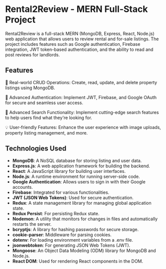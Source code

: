 # Rental2Review - MERN Full-Stack Project

Rental2Review is a full-stack MERN (MongoDB, Express, React, Node.js) web application that allows users to review rental and for-sale listings. The project includes features such as Google authentication, Firebase integration, JWT token-based authentication, and the ability to read and post reviews for landlords.

## Features

🏡 Real-world CRUD Operations: Create, read, update, and delete property listings using MongoDB.

🔑 Advanced Authentication: Implement JWT, Firebase, and Google OAuth for secure and seamless user access.

🚀 Advanced Search Functionality: Implement cutting-edge search features to help users find what they're looking for.

💡 User-friendly Features: Enhance the user experience with image uploads, property listing management, and more.


## Technologies Used
- **MongoDB**: A NoSQL database for storing listing and user data.
- **Express.js**: A web application framework for building the backend.
- **React**: A JavaScript library for building user interfaces.
- **Node.js**: A runtime environment for running server-side code.
- **Google Authentication**: Allows users to sign in with their Google accounts.
- **Firebase**: Integrated for various functionalities.
- **JWT (JSON Web Tokens)**: Used for secure authentication.
- **Redux**: A state management library for managing global application state.
- **Redux Persist**: For persisting Redux state.
- **Nodemon**: A utility that monitors for changes in files and automatically restarts the server.
- **bcryptjs**: A library for hashing passwords for secure storage.
- **cookie-parser**: Middleware for parsing cookies.
- **dotenv**: For loading environment variables from a .env file.
- **jsonwebtoken**: For generating JSON Web Tokens (JWT).
- **Mongoose**: An Object Data Modeling (ODM) library for MongoDB and Node.js.
- **React DOM**: Used for rendering React components in the DOM.


